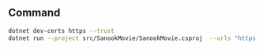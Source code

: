 ## Command

```bash
dotnet dev-certs https --trust
dotnet run --project src/SanookMovie/SanookMovie.csproj  --urls "https://*:5002"
```